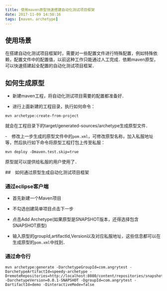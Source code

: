 ```yaml
---
title: 使用maven原型快速搭建自动化测试项目框架
date: 2017-11-09 14:58:16
tags: [maven，archetype]
---
```


## 使用场景

在搭建自动化测试项目框架时，需要对一些配置文件进行特殊配置，例如特殊依赖，配置文件中的配置值，以前这种工作只能通过人工完成．依赖maven原型，可以快速搭建起全配置的自动化测试项目框架．

## 如何生成原型

- 新建maven工程，将自动化测试项目需要的配置都准备好．

- 进行上面新建的工程目录，执行如何命令：

```shell
mvn archetype:create-from-project
```

就会在工程目录下的target/generated-sources/archetype生成原型文件．

-　修改上一步生成的原型文件中的`pom.xml`，可修改原型名称，加入私服地址等，然后执行如下命令将原型工程打包上传至私服：

```shell
mvn deploy -Dmaven.test.skip=true
```

原型就可以提供给私服的用户使用了．

##　如何通过原型生成自动化测试项目框架

### 通过eclipse客户端

- 首先新建一个Maven项目

- 不勾选创建简单项目点击下一步

- 点击Add Archetype(如果原型是SNAPSHOT版本，还得选择包含SNAPSHOT原型)

- 输入原型的groupId,artifactId,Version以及对应私服地址，这些信息都可以在生成原型的`pom.xml`中找到．

### 通过命令行

```shell
mvn archetype:generate -DarchetypeGroupId=com.angrytest -DarchetypeArtifactId=speedy-archetype -DremoteRepositories=http://localhost:8080/content/repositories/snapshots/ -DarchetypeVersion=0.0.1-SNAPSHOT -DgroupId=com.angrytest -DartifactId=demo -DinteractiveMode=false
```